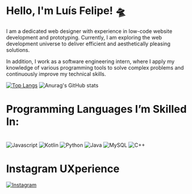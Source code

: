 # Hello, I'm Luís Felipe! 🛸

I am a dedicated web designer with experience in low-code website development and prototyping. Currently, I am exploring the web development universe to deliver efficient and aesthetically pleasing solutions.

In addition, I work as a software engineering intern, where I apply my knowledge of various programming tools to solve complex problems and continuously improve my technical skills.

[![Top Langs](https://github-readme-stats.vercel.app/api/top-langs/?username=luisxxfelipe)](https://github.com/anuraghazra/github-readme-stats)
![Anurag's GitHub stats](https://github-readme-stats.vercel.app/api?username=luisxxfelipe&show_icons=true&theme=transparent)

# Programming Languages I’m Skilled In:

<div style = "display: inline block"><br/>
<img align="center" alt = "Javascript" src="https://img.shields.io/badge/JavaScript-F7DF1E?style=for-the-badge&logo=javascript&logoColor=black"/>
<img align="center" alt = "Kotlin" src="https://img.shields.io/badge/Kotlin-0095D5?&style=for-the-badge&logo=kotlin&logoColor=white"/>  
<img align="center" alt = "Python" src="https://img.shields.io/badge/Python-3776AB?style=for-the-badge&logo=python&logoColor=white"/> 
<img align="center" alt = "Java" src="https://img.shields.io/badge/Java-ED8B00?style=for-the-badge&logo=openjdk&logoColor=white)"/> 
<img align="center" alt = "MySQL" src="https://img.shields.io/badge/MySQL-00000F?style=for-the-badge&logo=mysql&logoColor=white"/> 
<img align="center" alt = "C++" src="https://img.shields.io/badge/C%2B%2B-00599C?style=for-the-badge&logo=c%2B%2B&logoColor=white"/> 
</div> 

# Instagram UXperience

[![Instagram](https://img.shields.io/badge/Instagram-E4405F?style=for-the-badge&logo=instagram&logoColor=white)](https://www.instagram.com/uxperience__/)
